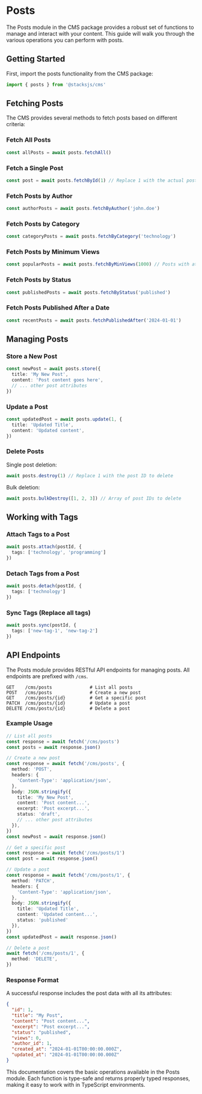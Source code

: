 # Posts

The Posts module in the CMS package provides a robust set of functions to manage and interact with your content. This guide will walk you through the various operations you can perform with posts.

## Getting Started

First, import the posts functionality from the CMS package:

```ts
import { posts } from '@stacksjs/cms'
```

## Fetching Posts

The CMS provides several methods to fetch posts based on different criteria:

### Fetch All Posts

```ts
const allPosts = await posts.fetchAll()
```

### Fetch a Single Post

```ts
const post = await posts.fetchById(1) // Replace 1 with the actual post ID
```

### Fetch Posts by Author

```ts
const authorPosts = await posts.fetchByAuthor('john.doe')
```

### Fetch Posts by Category

```ts
const categoryPosts = await posts.fetchByCategory('technology')
```

### Fetch Posts by Minimum Views

```ts
const popularPosts = await posts.fetchByMinViews(1000) // Posts with at least 1000 views
```

### Fetch Posts by Status

```ts
const publishedPosts = await posts.fetchByStatus('published')
```

### Fetch Posts Published After a Date

```ts
const recentPosts = await posts.fetchPublishedAfter('2024-01-01')
```

## Managing Posts

### Store a New Post

```ts
const newPost = await posts.store({
  title: 'My New Post',
  content: 'Post content goes here',
  // ... other post attributes
})
```

### Update a Post

```ts
const updatedPost = await posts.update(1, {
  title: 'Updated Title',
  content: 'Updated content',
})
```

### Delete Posts

Single post deletion:
```ts
await posts.destroy(1) // Replace 1 with the post ID to delete
```

Bulk deletion:
```ts
await posts.bulkDestroy([1, 2, 3]) // Array of post IDs to delete
```

## Working with Tags

### Attach Tags to a Post

```ts
await posts.attach(postId, {
  tags: ['technology', 'programming']
})
```

### Detach Tags from a Post

```ts
await posts.detach(postId, {
  tags: ['technology']
})
```

### Sync Tags (Replace all tags)

```ts
await posts.sync(postId, {
  tags: ['new-tag-1', 'new-tag-2']
})
```

## API Endpoints

The Posts module provides RESTful API endpoints for managing posts. All endpoints are prefixed with `/cms`.

```
GET    /cms/posts              # List all posts
POST   /cms/posts              # Create a new post
GET    /cms/posts/{id}         # Get a specific post
PATCH  /cms/posts/{id}         # Update a post
DELETE /cms/posts/{id}         # Delete a post
```

### Example Usage

```ts
// List all posts
const response = await fetch('/cms/posts')
const posts = await response.json()

// Create a new post
const response = await fetch('/cms/posts', {
  method: 'POST',
  headers: {
    'Content-Type': 'application/json',
  },
  body: JSON.stringify({
    title: 'My New Post',
    content: 'Post content...',
    excerpt: 'Post excerpt...',
    status: 'draft',
    // ... other post attributes
  }),
})
const newPost = await response.json()

// Get a specific post
const response = await fetch('/cms/posts/1')
const post = await response.json()

// Update a post
const response = await fetch('/cms/posts/1', {
  method: 'PATCH',
  headers: {
    'Content-Type': 'application/json',
  },
  body: JSON.stringify({
    title: 'Updated Title',
    content: 'Updated content...',
    status: 'published'
  }),
})
const updatedPost = await response.json()

// Delete a post
await fetch('/cms/posts/1', {
  method: 'DELETE',
})
```

### Response Format

A successful response includes the post data with all its attributes:

```json
{
  "id": 1,
  "title": "My Post",
  "content": "Post content...",
  "excerpt": "Post excerpt...",
  "status": "published",
  "views": 0,
  "author_id": 1,
  "created_at": "2024-01-01T00:00:00.000Z",
  "updated_at": "2024-01-01T00:00:00.000Z"
}
```

This documentation covers the basic operations available in the Posts module. Each function is type-safe and returns properly typed responses, making it easy to work with in TypeScript environments.
